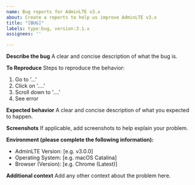 ```yaml
---
name: Bug reports for AdminLTE v3.x
about: Create a reports to help us improve AdminLTE v3.x
title: "[BUG]"
labels: type:bug, version:3.1.x
assignees: ''

---
```


**Describe the bug**
A clear and concise description of what the bug is.

**To Reproduce**
Steps to reproduce the behavior:
1. Go to '...'
2. Click on '....'
3. Scroll down to '....'
4. See error

**Expected behavior**
A clear and concise description of what you expected to happen.

**Screenshots**
If applicable, add screenshots to help explain your problem.

**Environment (please complete the following information):**
- AdminLTE Version: [e.g. v3.0.0]
- Operating System:  [e.g. macOS Catalina]
- Browser (Version): [e.g. Chrome (Latest)]

**Additional context**
Add any other context about the problem here.
